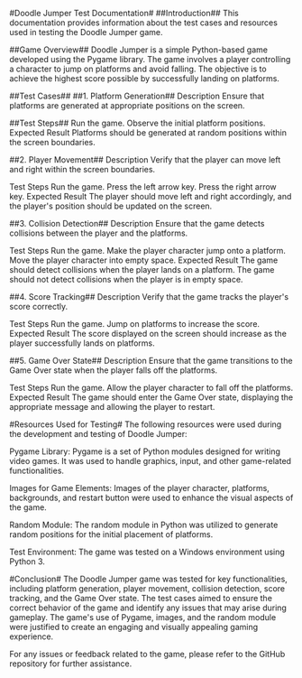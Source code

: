#Doodle Jumper Test Documentation#
##Introduction##
This documentation provides information about the test cases and resources used in testing the Doodle Jumper game.

##Game Overview##
Doodle Jumper is a simple Python-based game developed using the Pygame library. The game involves a player controlling a character to jump on platforms and avoid falling. The objective is to achieve the highest score possible by successfully landing on platforms.

##Test Cases##
##1. Platform Generation##
Description
Ensure that platforms are generated at appropriate positions on the screen.

##Test Steps##
Run the game.
Observe the initial platform positions.
Expected Result
Platforms should be generated at random positions within the screen boundaries.

##2. Player Movement##
Description
Verify that the player can move left and right within the screen boundaries.

Test Steps
Run the game.
Press the left arrow key.
Press the right arrow key.
Expected Result
The player should move left and right accordingly, and the player's position should be updated on the screen.

##3. Collision Detection##
Description
Ensure that the game detects collisions between the player and the platforms.

Test Steps
Run the game.
Make the player character jump onto a platform.
Move the player character into empty space.
Expected Result
The game should detect collisions when the player lands on a platform. The game should not detect collisions when the player is in empty space.

##4. Score Tracking##
Description
Verify that the game tracks the player's score correctly.

Test Steps
Run the game.
Jump on platforms to increase the score.
Expected Result
The score displayed on the screen should increase as the player successfully lands on platforms.

##5. Game Over State##
Description
Ensure that the game transitions to the Game Over state when the player falls off the platforms.

Test Steps
Run the game.
Allow the player character to fall off the platforms.
Expected Result
The game should enter the Game Over state, displaying the appropriate message and allowing the player to restart.

#Resources Used for Testing#
The following resources were used during the development and testing of Doodle Jumper:

Pygame Library: Pygame is a set of Python modules designed for writing video games. It was used to handle graphics, input, and other game-related functionalities.

Images for Game Elements: Images of the player character, platforms, backgrounds, and restart button were used to enhance the visual aspects of the game.

Random Module: The random module in Python was utilized to generate random positions for the initial placement of platforms.

Test Environment: The game was tested on a Windows environment using Python 3.

#Conclusion#
The Doodle Jumper game was tested for key functionalities, including platform generation, player movement, collision detection, score tracking, and the Game Over state. The test cases aimed to ensure the correct behavior of the game and identify any issues that may arise during gameplay. The game's use of Pygame, images, and the random module were justified to create an engaging and visually appealing gaming experience.

For any issues or feedback related to the game, please refer to the GitHub repository for further assistance.
